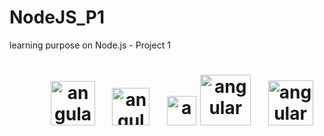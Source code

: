 # NodeJS_P1
learning purpose on Node.js - Project 1

<h1 align="center">
<ul>
    <img src="https://upload.wikimedia.org/wikipedia/commons/thumb/d/d5/IntelliJ_IDEA_Logo.svg/220px-IntelliJ_IDEA_Logo.svg.png" alt="angular" height="71">
    &ensp;
    <img src="https://upload.wikimedia.org/wikipedia/en/thumb/4/45/MongoDB-Logo.svg/250px-MongoDB-Logo.svg.png" alt="angular" height="60">
    &ensp;
    <img src="https://upload.wikimedia.org/wikipedia/commons/thumb/6/64/Expressjs.png/220px-Expressjs.png" alt="angular" height="47">
    <img src="https://angular.io/assets/images/logos/angular/shield-large.svg" alt="angular" height="81" style="">
    &ensp;
    <img src="https://upload.wikimedia.org/wikipedia/commons/thumb/d/d9/Node.js_logo.svg/220px-Node.js_logo.svg.png" alt="angular" 
        height="72">
</ul>
</h1>
